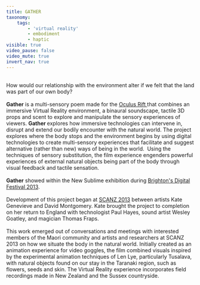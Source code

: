```yaml
---
title: GATHER
taxonomy:
    tags:
        - 'virtual reality'
        - embodiment
        - haptic
visible: true
video_pause: false
video_mute: true
invert_nav: true
---
```


<br>
How would our relationship with the environment alter if we felt that the land was part of our own body?<br>
<br>
<b>Gather</b> is a multi-sensory poem made for the <a href="http://www.oculusvr.com/" target="_blank">Oculus Rift </a> that combines an immersive Virtual Reality environment, a binaural soundscape, tactile 3D props and scent to explore and manipulate the sensory experiences of viewers. <b>Gather </b>explores how immersive technologies can intervene in, disrupt and extend our bodily encounter with the natural world. The project explores where the body stops and the environment begins by using digital technologies to create multi-sensory experiences that facilitate and suggest alternative (rather than new) ways of being in the world.&nbsp; Using the techniques of sensory substitution, the film experience engenders powerful experiences of external natural objects being part of the body through visual feedback and tactile sensation. <br>
<br>
<b>Gather</b> showed within the New Sublime exhibition during <a href="http://www.brightondigitalfestival.co.uk/" target="_blank">Brighton's Digital Festival 2013</a>. <br>
<br>
Development of this project began at <a href="http://www.intercreate.org/" target="_blank">SCANZ 2013</a> between artists Kate Genevieve and David Montgomery.   Kate brought the project to completion on her return to England with technologist Paul Hayes, sound artist Wesley Goatley,  and magician Thomas Fraps. <br>
<br>
This work emerged out of conversations and meetings with interested members of the Maori community and artists and researchers at SCANZ 2013 on how we situate the body in the natural world.  Initially created as an animation experience for video goggles, the film combined visuals inspired by the experimental animation techniques of Len Lye, particularly Tusalava, with natural objects found on our stay in the Taranaki region, such as flowers, seeds and skin.  The Virtual Reality experience incorporates field recordings made in New Zealand and the Sussex countryside.